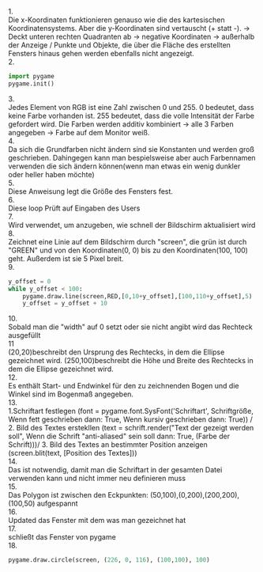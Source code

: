 1.<br>
Die x-Koordinaten funktionieren genauso wie die des kartesischen Koordinatensystems. Aber die y-Koordinaten sind vertauscht (+ statt -). -> Deckt unteren rechten Quadranten ab -> negative Koordinaten -> außerhalb der Anzeige / Punkte und Objekte, die über die Fläche des erstellten Fensters hinaus gehen werden ebenfalls nicht angezeigt.<br>
2.<br>
```python
import pygame 
pygame.init()
```
3.<br>
Jedes Element von RGB ist eine Zahl zwischen 0 und 255. 0 bedeutet, dass keine Farbe vorhanden ist. 255 bedeutet, dass die volle Intensität der Farbe gefordert wird. Die Farben werden additiv kombiniert -> alle 3 Farben angegeben -> Farbe auf dem Monitor weiß.<br>
4.<br>
Da sich die Grundfarben nicht ändern sind sie Konstanten und werden groß geschrieben. Dahingegen kann man bespielsweise aber auch Farbennamen verwenden die sich ändern können(wenn man etwas ein wenig dunkler oder heller haben möchte)<br>
5.<br>
Diese Anweisung legt die Größe des Fensters fest.<br>
6.<br>
Diese loop Prüft auf Eingaben des Users<br>
7.<br>
Wird verwendet, um anzugeben, wie schnell der Bildschirm aktualisiert wird<br>
8.<br>
Zeichnet eine Linie auf dem Bildschirm durch "screen", die grün ist durch "GREEN" und von den Koordinaten(0, 0) bis zu den Koordinaten(100, 100) geht. Außerdem ist sie 5 Pixel breit.<br>
9.<br>
```python
y_offset = 0 
while y_offset < 100: 
    pygame.draw.line(screen,RED,[0,10+y_offset],[100,110+y_offset],5) 
    y_offset = y_offset + 10
```
10.<br>
Sobald man die "width" auf 0 setzt oder sie nicht angibt wird das Rechteck ausgefüllt<br>
11<br>
(20,20)beschreibt den Ursprung des Rechtecks, in dem die Ellipse gezeichnet wird. (250,100)beschreibt die Höhe und Breite des Rechtecks in dem die Ellipse gezeichnet wird.<br>
12.<br>
Es enthält Start- und Endwinkel für den zu zeichnenden Bogen und die Winkel sind im Bogenmaß angegeben.<br>
13.<br>
1.Schriftart festlegen (font = pygame.font.SysFont('Schriftart', Schriftgröße, Wenn fett geschrieben dann: True, Wenn kursiv geschrieben dann: True)) / 2. Bild des Textes erstekllen (text = schrift.render("Text der gezeigt werden soll", Wenn die Schrift "anti-aliased" sein soll dann: True, (Farbe der Schrift)))/ 3. Bild des Textes an bestimmter Position anzeigen (screen.blit(text, [Position des Textes]))<br>
14.<br>
Das ist notwendig, damit man die Schriftart in der gesamten Datei verwenden kann und nicht immer neu definieren muss<br>
15.<br>
Das Polygon ist zwischen den Eckpunkten: (50,100),(0,200),(200,200),(100,50) aufgespannt<br>
16.<br>
Updated das Fenster mit dem was man gezeichnet hat<br>
17.<br>
schließt das Fenster von pygame<br>
18. <br>
```python
pygame.draw.circle(screen, (226, 0, 116), (100,100), 100)
```